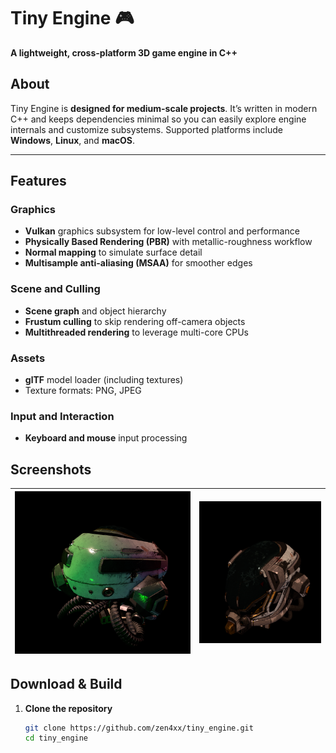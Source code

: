 # Tiny Engine 🎮
**A lightweight, cross-platform 3D game engine in C++**


## About
Tiny Engine is **designed for medium-scale projects**. It’s written in modern C++ and keeps dependencies minimal so you can easily explore engine internals and customize subsystems. Supported platforms include **Windows**, **Linux**, and **macOS**.

---

## Features

### Graphics
- **Vulkan** graphics subsystem for low-level control and performance  
- **Physically Based Rendering (PBR)** with metallic-roughness workflow  
- **Normal mapping** to simulate surface detail  
- **Multisample anti-aliasing (MSAA)** for smoother edges  

### Scene and Culling
- **Scene graph** and object hierarchy  
- **Frustum culling** to skip rendering off-camera objects  
- **Multithreaded rendering** to leverage multi-core CPUs  

### Assets
- **glTF** model loader (including textures)  
- Texture formats: PNG, JPEG

### Input and Interaction
- **Keyboard and mouse** input processing  

## Screenshots

| ![Demo](screenshots/screenshot1.png) | ![Demo](screenshots/screenshot2.png) |
| --------------------------------------- | --------------------------------------- |

## Download & Build

1. **Clone the repository**  
   ```bash
   git clone https://github.com/zen4xx/tiny_engine.git
   cd tiny_engine

